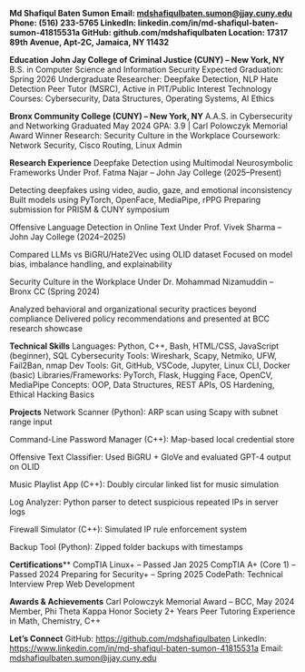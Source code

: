 **Md Shafiqul Baten Sumon 
Email: mdshafiqulbaten.sumon@jjay.cuny.edu
Phone: (516) 233-5765
LinkedIn: linkedin.com/in/md-shafiqul-baten-sumon-41815531a
GitHub: github.com/mdshafiqulbaten
Location: 17317 89th Avenue, Apt-2C, Jamaica, NY 11432**

**Education**
**John Jay College of Criminal Justice (CUNY) – New York, NY**
B.S. in Computer Science and Information Security
Expected Graduation: Spring 2026
Undergraduate Researcher: Deepfake Detection, NLP Hate Detection
Peer Tutor (MSRC), Active in PIT/Public Interest Technology
Courses: Cybersecurity, Data Structures, Operating Systems, AI Ethics

**Bronx Community College (CUNY) – New York, NY**
A.A.S. in Cybersecurity and Networking
Graduated May 2024
GPA: 3.9 | Carl Polowczyk Memorial Award Winner
Research: Security Culture in the Workplace
Coursework: Network Security, Cisco Routing, Linux Admin

**Research Experience**
Deepfake Detection using Multimodal Neurosymbolic Frameworks
Under Prof. Fatma Najar – John Jay College (2025–Present)

Detecting deepfakes using video, audio, gaze, and emotional inconsistency
Built models using PyTorch, OpenFace, MediaPipe, rPPG
Preparing submission for PRISM & CUNY symposium

Offensive Language Detection in Online Text
Under Prof. Vivek Sharma – John Jay College (2024–2025)

Compared LLMs vs BiGRU/Hate2Vec using OLID dataset
Focused on model bias, imbalance handling, and explainability

Security Culture in the Workplace
Under Dr. Mohammad Nizamuddin – Bronx CC (Spring 2024)

Analyzed behavioral and organizational security practices beyond compliance
Delivered policy recommendations and presented at BCC research showcase

**Technical Skills**
Languages: Python, C++, Bash, HTML/CSS, JavaScript (beginner), SQL
Cybersecurity Tools: Wireshark, Scapy, Netmiko, UFW, Fail2Ban, nmap
Dev Tools: Git, GitHub, VSCode, Jupyter, Linux CLI, Docker (basic)
Libraries/Frameworks: PyTorch, Flask, Hugging Face, OpenCV, MediaPipe
Concepts: OOP, Data Structures, REST APIs, OS Hardening, Ethical Hacking Basics

**Projects**
Network Scanner (Python): ARP scan using Scapy with subnet range input

Command-Line Password Manager (C++): Map-based local credential store

Offensive Text Classifier: Used BiGRU + GloVe and evaluated GPT-4 output on OLID

Music Playlist App (C++): Doubly circular linked list for music simulation

Log Analyzer: Python parser to detect suspicious repeated IPs in server logs

Firewall Simulator (C++): Simulated IP rule enforcement system

Backup Tool (Python): Zipped folder backups with timestamps


**Certifications****
CompTIA Linux+ – Passed Jan 2025
CompTIA A+ (Core 1) – Passed 2024
Preparing for Security+ – Spring 2025
CodePath:
Technical Interview Prep
Web Development

**Awards & Achievements**
Carl Polowczyk Memorial Award – BCC, May 2024
Member, Phi Theta Kappa Honor Society
2+ Years Peer Tutoring Experience in Math, Chemistry, C++

**Let’s Connect**
GitHub: https://github.com/mdshafiqulbaten
LinkedIn: https://www.linkedin.com/in/md-shafiqul-baten-sumon-41815531a
Email: mdshafiqulbaten.sumon@jjay.cuny.edu
